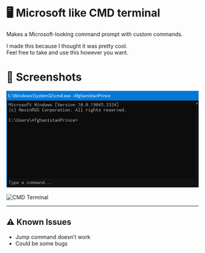 # 🖥️ Microsoft like CMD terminal

Makes a Microsoft-looking command prompt with custom commands.

I made this because I thought it was pretty cool.  
Feel free to take and use this however you want.

# 📸 Screenshots
![CMD Terminal](Screenshots/Screenshot%202025-07-17%20132749.png)

![CMD Terminal](Screenshots/Screenshot2025-07-17132754.png)

---

## ⚠️ Known Issues

- Jump command doesn’t work  
- Could be some bugs
